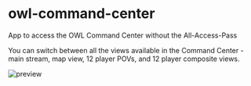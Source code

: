 # owl-command-center
App to access the OWL Command Center without the All-Access-Pass

You can switch between all the views available in the Command Center - main stream, map view, 12 player POVs, and 12 player composite views.

![preview](https://i.imgur.com/zkhq9jE.png)
